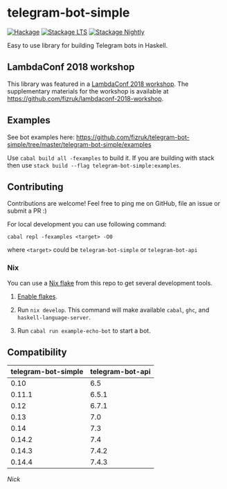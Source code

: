 # telegram-bot-simple

[![Hackage](https://img.shields.io/hackage/v/telegram-bot-simple.svg)](http://hackage.haskell.org/package/telegram-bot-simple)
[![Stackage LTS](http://stackage.org/package/telegram-bot-simple/badge/lts)](http://stackage.org/lts/package/telegram-bot-simple)
[![Stackage Nightly](http://stackage.org/package/telegram-bot-simple/badge/nightly)](http://stackage.org/nightly/package/telegram-bot-simple)

Easy to use library for building Telegram bots in Haskell.

## LambdaConf 2018 workshop

This library was featured in a [LambdaConf 2018 workshop](https://lambdaconf2018.dryfta.com/en/program-schedule/program/32/building-a-telegram-bot-in-haskell).
The supplementary materials for the workshop is available at https://github.com/fizruk/lambdaconf-2018-workshop.

## Examples

See bot examples here: https://github.com/fizruk/telegram-bot-simple/tree/master/telegram-bot-simple/examples

Use `cabal build all -fexamples` to build it.
If you are building with stack then use `stack build --flag telegram-bot-simple:examples`.

## Contributing

Contributions are welcome!
Feel free to ping me on GitHub, file an issue or submit a PR :)

For local development you can use following command:

```
cabal repl -fexamples <target> -O0
```

where `<target>` could be `telegram-bot-simple` or `telegram-bot-api`


### Nix

You can use a [Nix flake](https://wiki.nixos.org/wiki/Flakes) from this repo to get several development tools.

1. [Enable flakes](https://wiki.nixos.org/wiki/Flakes#Enable_flakes).

2. Run `nix develop`. This command will make available `cabal`, `ghc`, and `haskell-language-server`.

3. Run `cabal run example-echo-bot` to start a bot.

## Compatibility

| telegram-bot-simple  | telegram-bot-api |
| ------------- | ------------- |
| 0.10  | 6.5  |
| 0.11.1  | 6.5.1  |
| 0.12 | 6.7.1 |
| 0.13 | 7.0 | 
| 0.14 | 7.3 | 
| 0.14.2 | 7.4 |
| 0.14.3 | 7.4.2 |
| 0.14.4 | 7.4.3 |

_Nick_
